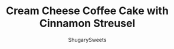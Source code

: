 ---
layout: ../../layouts/MarkdownPostLayout.astro
title: Cream Cheese Coffee Cake with Cinnamon Streusel
author: ShugarySweets
pubDate: 2019-01-15
description: "Thick Cinnamon Coffee Cake has a layer of Cream Cheese and topped with a crunchy Cinnamon Streusel. This coffee cake NEEDS to be made for family and friends. I dare you!"
image_url: https://www.shugarysweets.com/wp-content/uploads/2014/02/cream-cheese-coffee-cake-1-685x1024.jpg
tags: ["Breakfast and Brunch","American"]
calories: 505
protein: 7
carbohydrates: 68
fats: 23
fiber: 1
ingredients: ["2 1/2 cup all purpose flour","1 cup granulated sugar","1/2 teaspoon baking powder","1/2 teaspoon baking soda","1/4 teaspoon kosher salt","3/4 cup unsalted butter, softened","3 large eggs","2 teaspoons vanilla extract","2/3 cup buttermilk","2 packages (8 ounce each) cream cheese, softened","1/2 cup granulated sugar","1 large egg","1 cup light brown sugar","1/3 cup granulated sugar","2 teaspoons ground cinnamon 1/4 tsp kosher salt","1 cup unsalted butter, melted","3 cups all purpose flour"]
serves: 16
time: "1 hour"
prepTime: "20 minutes"
instructions: ["For the cake, grease and flour a 13x9 baking dish and set aside. In a mixing bowl, beat flour, sugar, baking powder, baking soda and salt on low until combined. Beat in softened butter until mixture is crumbly. Add in eggs, vanilla and buttermilk and beat until fully combined and fluffy! Pour half the batter into baking dish, spreading evenly.","In a separate mixing bowl, beat cream cheese with sugar and egg until light and fluffy, about 3-5 minutes. Pour over batter. Top with remaining half of cake batter.","For the topping, mix sugars with cinnamon and salt. Add in butter and combine fully. Add flour and mix with hands until fully combined.","Pour crumb topping over batter, sprinkling with hands until evenly distributed.","Bake cake in a 325 degree oven for about 45 minutes, until fully cooked. Cool completely and serve."]
nutrition: ["505 calories","68 grams carbohydrates","104 milligrams cholesterol","23 grams fat","1 grams fiber","7 grams protein","14 grams saturated fat","161 milligrams sodium","35 grams sugar","0 grams trans fat","8 grams unsaturated fat"]
---